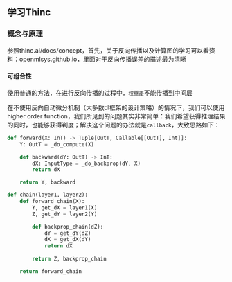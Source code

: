 ## 学习Thinc

### 概念与原理
参照thinc.ai/docs/concept，首先，关于反向传播以及计算图的学习可以看资料：openmlsys.github.io，里面对于反向传播误差的描述最为清晰

#### 可组合性
使用普通的方法，在进行反向传播的过程中，`权重差`不能传播到中间层

在不使用反向自动微分机制（大多数dl框架的设计策略）的情况下，我们可以使用higher order function，我们所见到的问题其实非常简单：我们希望获得推理结果的同时，也能够获得剃度；解决这个问题的办法就是`callback`，大致思路如下：

```python
def forward(X: InT) -> Tuple[OutT, Callable[[OutT], Int]]:
    Y: OutT = _do_compute(X)

    def backward(dY: OutT) -> InT:
        dX: InputType = _do_backprop(dY, X)
        return dX

    return Y, backward

def chain(layer1, layer2):
    def forward_chain(X):
        Y, get_dX = layer1(X)
        Z, get_dY = layer2(Y)

        def backprop_chain(dZ):
            dY = get_dY(dZ)
            dX = get_dX(dY)
            return dX
        
        return Z, backprop_chain

    return forward_chain
```
